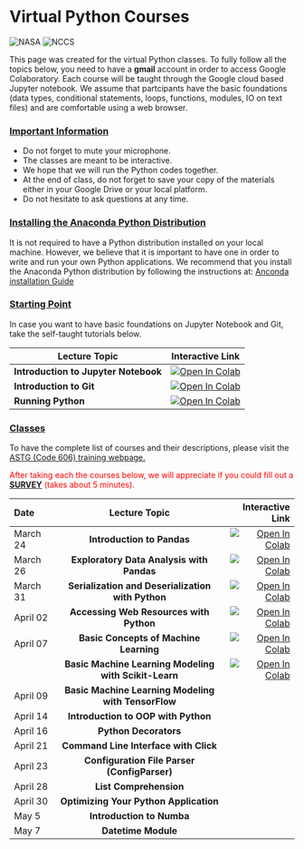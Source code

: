 # Virtual Python Courses

![NASA](http://www.nasa.gov/sites/all/themes/custom/nasatwo/images/nasa-logo.svg) ![NCCS](https://www.nccs.nasa.gov/sites/default/files/NCCS_Logo_0.png)

This page was created for the virtual Python classes. 
To fully follow all the topics below, you need to have a **gmail** account in order to access Google Colaboratory. Each course will be taught through the Google cloud based Jupyter notebook. We assume that partcipants have the basic foundations (data types, conditional statements, loops, functions, modules, IO on text files) and are comfortable using a web browser.

### [Important Information](#)
- Do not forget to mute your microphone.
- The classes are meant to be interactive. 
- We hope that we will run the Python codes together. 
- At the end of class, do not forget to save your copy of the materials either in your Google Drive or your local platform.
- Do not hesitate to ask questions at any time.

### [Installing the Anaconda Python Distribution](#)
It is not required to have a Python distribution installed on your local machine. 
However, we believe that it is important to have one in order to write and run your own Python
applications. We recommend that you install 
the Anaconda Python distribution by following the instructions at: [Anconda installation Guide](https://docs.continuum.io/anaconda/install/)

### [Starting Point](#)

In case you want to have basic foundations on Jupyter Notebook and Git, take the self-taught tutorials below.

| Lecture Topic | Interactive Link |
|---|---|
| **Introduction to Jupyter Notebook**  | [![Open In Colab](https://colab.research.google.com/assets/colab-badge.svg)](https://colab.research.google.com/github/astg606/py_materials/blob/master/jupyter_notebook/jupyter_notebook_introduction.ipynb) |
| **Introduction to Git**  | [![Open In Colab](https://colab.research.google.com/assets/colab-badge.svg)](https://colab.research.google.com/github/astg606/py_materials/blob/master/git_tutorial/basic_git_tutorial.ipynb) |
| **Running Python**  | [![Open In Colab](https://colab.research.google.com/assets/colab-badge.svg)](https://colab.research.google.com/github/astg606/py_materials/blob/master/welcome/running_python.ipynb) |

### [Classes](#)

To have the complete list of courses and their descriptions, please visit the 
<a href="https://www.nccs.nasa.gov/nccs-users/user-events/python-classes">ASTG (Code 606) training webpage. </a>

<span style="color:red">After taking each  the courses below, we will appreciate if you could fill out a <a href="https://www.surveymonkey.com/r/DKLWR3S">**SURVEY**</a> (takes about 5 minutes).  </span>


| Date | Lecture Topic | Interactive Link |
| :--- | :---: | ---: |
| March 24 | **Introduction to Pandas** | [![Open In Colab](https://colab.research.google.com/assets/colab-badge.svg)](https://colab.research.google.com/github/astg606/py_materials/blob/master/pandas/introduction_pandas.ipynb) |
| March 26 | **Exploratory Data Analysis with Pandas** | [![Open In Colab](https://colab.research.google.com/assets/colab-badge.svg)](https://colab.research.google.com/github/astg606/py_materials/blob/master/machine_learning/ml_exploratory_data_analysis.ipynb) |
| March 31 | **Serialization and Deserialization with Python** | [![Open In Colab](https://colab.research.google.com/assets/colab-badge.svg)](https://colab.research.google.com/github/astg606/py_materials/blob/master/useful_modules/pickle_json.ipynb) |
| April 02 | **Accessing Web Resources with Python** | [![Open In Colab](https://colab.research.google.com/assets/colab-badge.svg)](https://colab.research.google.com/github/astg606/py_materials/blob/master/data_retrieval/access_web_resources.ipynb) |
| April 07 | **Basic Concepts of Machine Learning** | [![Open In Colab](https://colab.research.google.com/assets/colab-badge.svg)](https://colab.research.google.com/github/astg606/py_materials/blob/master/machine_learning/ml_general_concepts.ipynb) |
|          | **Basic Machine Learning Modeling with Scikit-Learn** | [![Open In Colab](https://colab.research.google.com/assets/colab-badge.svg)](https://colab.research.google.com/github/astg606/py_materials/blob/master/machine_learning/ml_models_scikit-learn.ipynb) |
| April 09 | **Basic Machine Learning Modeling with TensorFlow** | |
| April 14 | **Introduction to OOP with Python** | |
| April 16 | **Python Decorators** | |
| April 21 | **Command Line Interface with Click** | |
| April 23 | **Configuration File Parser (ConfigParser)** | |
| April 28 | **List Comprehension** | |
| April 30 | **Optimizing Your Python Application** | |
| May 5    | **Introduction to Numba** | |
| May 7    | **Datetime Module** | |


<!---
--->


<!---
| Lecture Topic | Interactive Link | 
|---|---|
| **Data Types**  | [![Open In Colab](https://colab.research.google.com/assets/colab-badge.svg)](https://colab.research.google.com/github/astg606/py_materials/blob/master/data_types/python_data_types.ipynb) |
| **Conditional Statements**  | [![Open In Colab](https://colab.research.google.com/assets/colab-badge.svg)](https://colab.research.google.com/github/astg606/py_materials/blob/master/conditional_logic/introduction_conditionals.ipynb) | 
| **Loops** | [![Open In Colab](https://colab.research.google.com/assets/colab-badge.svg)](https://colab.research.google.com/github/astg606/py_materials/blob/master/loops/introduction_loops.ipynb) | 
| **Advanced Data Types** | [![Open In Colab](https://colab.research.google.com/assets/colab-badge.svg)](https://colab.research.google.com/github/astg606/py_materials/blob/master/data_types/python_data_structures.ipynb) |
| **Functions** | [![Open In Colab](https://colab.research.google.com/assets/colab-badge.svg)](https://colab.research.google.com/github/astg606/py_materials/blob/master/functions_modules/introduction_functions.ipynb) | 
| **Modules** | [![Open In Colab](https://colab.research.google.com/assets/colab-badge.svg)](https://colab.research.google.com/github/astg606/py_materials/blob/master/functions_modules/introduction_modules.ipynb) | 
| **I/O on Text Files** | [![Open In Colab](https://colab.research.google.com/assets/colab-badge.svg)](https://colab.research.google.com/github/astg606/py_materials/blob/master/input_output/introduction_io_text_files.ipynb) | 

### <span style="color: red">Data Science</span>
#### Background Knowledge

| Lecture Topic | Interactive Link | 
|---|---|
| **Introduction to Numpy** | [![Open In Colab](https://colab.research.google.com/assets/colab-badge.svg)](https://colab.research.google.com/github/astg606/py_materials/blob/master/numpy/introduction_numpy.ipynb) |
| **Basic Visualization with Matplotlib** | [![Open In Colab](https://colab.research.google.com/assets/colab-badge.svg)](https://colab.research.google.com/github/astg606/py_materials/blob/master/visualization/introduction_matplotlib.ipynb) |
| **Overview of Reading/Writing Data Files** (text, binary, nc4, etc.) | [![Open In Colab](https://colab.research.google.com/assets/colab-badge.svg)](https://colab.research.google.com/github/astg606/py_materials/blob/master/input_output/introduction_io_various_file_types.ipynb) | 


#### Machine Learning (ML)

| Lecture Topic | Interactive Link |
|---|---|
| **Exploratory Data Analysis** | [![Open In Colab](https://colab.research.google.com/assets/colab-badge.svg)](https://colab.research.google.com/github/astg606/py_materials/blob/master/machine_learning/ml_exploratory_data_analysis.ipynb) |
| **Regression with Scikit-Learn** | [![Open In Colab](https://colab.research.google.com/assets/colab-badge.svg)](https://colab.research.google.com/github/astg606/py_materials/blob/master/machine_learning/ml_models_scikit-learn.ipynb) |
| **Regression with Tensorflow** | [![Open In Colab](https://colab.research.google.com/assets/colab-badge.svg)](https://colab.research.google.com/github/astg606/py_materials/blob/master/machine_learning/ml_regression_tensorflow.ipynb) |
| **Surpervised Learning with Scikit-Learn** | [![Open In Colab](https://colab.research.google.com/assets/colab-badge.svg)](https://colab.research.google.com/github/astg606/py_materials/blob/master/machine_learning/ml_surpervised_parallelization.ipynb) |

-->

<!---
| 17:15-17:30 | **Feedback Session** |  |  |
| 17:15-17:30 | **Feedback Session** |  <a href="https://www.surveymonkey.com/r/PWQVXH5"> Evaluation Survey </a> | |
--->
